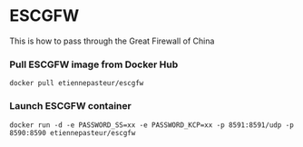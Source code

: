 # ESCGFW
This is how to pass through the Great Firewall of China

### Pull ESCGFW image from Docker Hub
`docker pull etiennepasteur/escgfw`
### Launch ESCGFW container
`docker run -d -e PASSWORD_SS=xx -e PASSWORD_KCP=xx -p 8591:8591/udp -p 8590:8590 etiennepasteur/escgfw`
